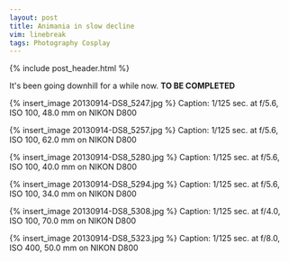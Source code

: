```yaml
---
layout: post
title: Animania in slow decline
vim: linebreak
tags: Photography Cosplay
---
```


{% include post_header.html %}

It's been going downhill for a while now. **TO BE COMPLETED**


{% insert_image 20130914-DS8_5247.jpg %}
Caption: 1/125 sec. at f/5.6, ISO 100, 48.0 mm on NIKON D800

{% insert_image 20130914-DS8_5257.jpg %}
Caption: 1/125 sec. at f/5.6, ISO 100, 62.0 mm on NIKON D800

{% insert_image 20130914-DS8_5280.jpg %}
Caption: 1/125 sec. at f/5.6, ISO 100, 40.0 mm on NIKON D800

{% insert_image 20130914-DS8_5294.jpg %}
Caption: 1/125 sec. at f/5.6, ISO 100, 34.0 mm on NIKON D800

{% insert_image 20130914-DS8_5308.jpg %}
Caption: 1/125 sec. at f/4.0, ISO 100, 70.0 mm on NIKON D800

{% insert_image 20130914-DS8_5323.jpg %}
Caption: 1/125 sec. at f/8.0, ISO 400, 50.0 mm on NIKON D800



